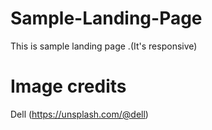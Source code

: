 # Sample-Landing-Page

This is sample landing page .(It's responsive)

# Image credits
  
Dell (https://unsplash.com/@dell)
